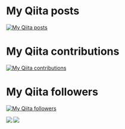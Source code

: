 # My Qiita posts
[![My Qiita posts](https://qiita-badge.apiapi.app/s/tsuzuki817/posts.svg)](http://qiita.com/tsuzuki817)
# My Qiita contributions
[![My Qiita contributions](https://qiita-badge.apiapi.app/s/tsuzuki817/contributions.svg)](http://qiita.com/tsuzuki817)
# My Qiita followers
[![My Qiita followers](https://qiita-badge.apiapi.app/s/tsuzuki817/followers.svg)](http://qiita.com/tsuzuki817)


<a href="https://github.com/anuraghazra/github-readme-stats">
  <img align="left" src="https://github-readme-stats.vercel.app/api?username=tsuzukihashi&count_private=true&show_icons=true" />
</a>
<a href="https://github.com/anuraghazra/github-readme-stats">
  <img align="left" src="https://github-readme-stats.vercel.app/api/top-langs/?username=tsuzukihashi" />
</a>
